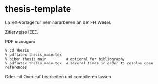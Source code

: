 thesis-template
===============

LaTeX-Vorlage für Seminararbeiten an der FH Wedel.

Zitierweise IEEE.

PDF erzeugen:

    % cd Thesis
    % pdflatex thesis_main.tex
    % biber thesis_main         # optional for bibliography
    % pdflatex thesis_main.tex  # several times in order to resolve open references
    
Oder mit Overleaf bearbeiten und compilieren lassen
